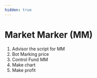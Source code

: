```yaml
---
hidden: true
---
```


# Market Marker (MM)

1. Advisor the script for MM
2. Bot Marking price
3. Control Fund MM
4. Make chart
5. Make profit
